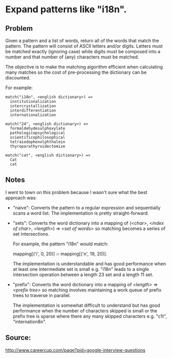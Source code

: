 # Expand patterns like "i18n".

## Problem

Given a pattern and a list of words, return all of the words that match
the pattern. The pattern will consist of ASCII letters and/or digits.
Letters must be matched exactly (ignoring case) while digits must be
composed into a number and that number of (any) characters must be matched.

The objective is to make the matching algorithm efficient when calculating
many matches so the cost of pre-processing the dictionary can be discounted.

For example:

    match("i18n", <english dictionary>) =>
      institutionalization
      intercrystallization
      interdifferentiation
      internationalization
    
    match("24", <english dictionary>) =>
      formaldehydesulphoxylate
      pathologicopsychological
      scientificophilosophical
      tetraiodophenolphthalein
      thyroparathyroidectomize

    match("cat", <english dictionary>) =>
      Cat
      cat

## Notes

I went to town on this problem because I wasn't sure what the best approach was:

* "naive": Converts the pattern to a regular expression and sequentially scans
  a word list. The implementation is pretty straight-forward.
* "sets": Converts the word dictionary into a mapping of
  (*\<char\>*, *\<index of char\>*, *\<length\>*) => *\<set of words\>*
  so matching becomes a series of set intersections.

  For example, the pattern "i18n" would match:

  mapping[('i', 0, 20)] ∩ mapping[('n', 19, 20)].

  The implementation is understandable and has good performance when at
  least one intermediate set is small e.g. "i18n" leads to a single
  intersection operation between a length 23 set and a length 11 set.

* "prefix": Converts the word dictionary into a mapping of
  *\<length\>* => *\<prefix tree\>* so matching involves maintaining
  a work queue of prefix trees to traverse in parallel.

  The implementation is somewhat difficult to understand but has
  good performance when the number of characters skipped is small or
  the prefix tree is sparse where there any many skipped characters e.g.
  "c1t", "internation8n".

## Source:

http://www.careercup.com/page?pid=google-interview-questions
